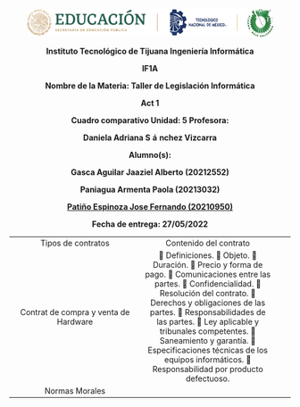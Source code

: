 <p align="center"><img src="https://github.com/JoseFernandoPatinoEspinoza/JoseFernandoPatinoEspinoza/blob/fc40c7d3a9c32ddd386799bef6bd9d730d353af5/IMG/LOGOTIPO.png"/></p>
<p align="center">
    <strong>Instituto Tecnológico de Tijuana Ingeniería Informática</strong>
</p>
<p align="center">
    <strong>IF1A</strong>
</p>
<p align="center">
    <strong></strong>
</p>
<p align="center">
    <strong>Nombre de la Materia: Taller de Legislación Informática</strong>
</p>
<p align="center">
    <strong></strong>
</p>
<p align="center">
    <strong>Act 1</strong>
</p>
<p align="center">
    <strong>Cuadro comparativo Unidad: 5 Profesora:</strong>
</p>
<p align="center">
    <strong>Daniela Adriana S</strong>
    <strong>á</strong>
    <strong>nchez Vizcarra</strong>
</p>
<p align="center">
    <strong></strong>
</p>
<p align="center">
    <strong>Alumno(s):</strong>
</p>
<p align="center">
    <strong>Gasca Aguilar Jaaziel Alberto (20212552) </strong>
</p>
<p align="center">
    <strong>Paniagua Armenta Paola (20213032) </strong>
</p>
<p align="center">
    <strong><u>Patiño Espinoza Jose Fernando (20210950)</u></strong>
</p>
<p align="center">
    <strong></strong>
</p>
<p align="center">
    <strong>Fecha de entrega: 27/05/2022</strong>
</p>
<table style="width: 100%; text-align: center;">
  <tr>
    <td style="width: 50%;">Tipos de contratos</td>
    <td style="width: 50%;">Contenido del contrato</td>
  </tr>
  <tr>
    <td style="width: 50%; ">Contrat de compra y venta de Hardware</td>
    <td style="width: 50%; ">
	Definiciones.
	Objeto.
	Duración.
	Precio y forma de pago.
	Comunicaciones entre las partes.
	Confidencialidad.
	Resolución del contrato.
	Derechos y obligaciones de las partes.
	Responsabilidades de las partes.
	Ley aplicable y tribunales competentes.
	Saneamiento y garantía.
	Especificaciones técnicas de los equipos informáticos.
	Responsabilidad por producto defectuoso.
    </td>
<td>
</td>
<td></td>
    
  </tr>
  <tr>
    <td style="width: 50%; ">Normas Morales</td>
  </tr>
  <tr>

</table>